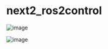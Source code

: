 # next2_ros2control

![image](https://github.com/user-attachments/assets/2e6d5c78-6b38-490a-8e3c-687bcb4c82e4)


![image](https://github.com/user-attachments/assets/da9c3180-9d9a-4385-a616-4a8415f64b4a)
